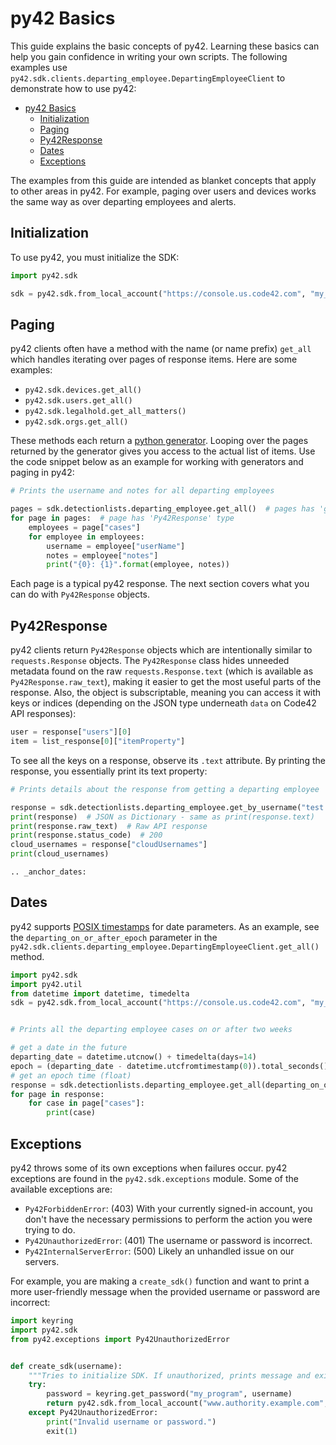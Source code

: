 # py42 Basics

This guide explains the basic concepts of py42. Learning these basics can help you gain confidence in writing your own scripts. The following examples use
`py42.sdk.clients.departing_employee.DepartingEmployeeClient` to demonstrate how to use py42:
- [py42 Basics](#py42-basics)
  - [Initialization](#initialization)
  - [Paging](#paging)
  - [Py42Response](#py42response)
  - [Dates](#dates)
  - [Exceptions](#exceptions)

The examples from this guide are intended as blanket concepts that apply to other
areas in py42. For example, paging over users and devices works the same way as over departing employees and alerts.

## Initialization

To use py42, you must initialize the SDK:

```python
import py42.sdk

sdk = py42.sdk.from_local_account("https://console.us.code42.com", "my_username", "my_password")
```

## Paging

py42 clients often have a method with the name (or name prefix) `get_all`  which handles iterating over pages of
response items. Here are some examples:
* `py42.sdk.devices.get_all()`
* `py42.sdk.users.get_all()`
* `py42.sdk.legalhold.get_all_matters()`
* `py42.sdk.orgs.get_all()`

These methods each return a [python generator](https://wiki.python.org/moin/Generators). Looping over the pages
returned by the generator gives you access to the actual list of items. Use the code snippet below as an example
for working with generators and paging in py42:

```python
# Prints the username and notes for all departing employees

pages = sdk.detectionlists.departing_employee.get_all()  # pages has 'generator' type
for page in pages:  # page has 'Py42Response' type
    employees = page["cases"]
    for employee in employees:
        username = employee["userName"]
        notes = employee["notes"]
        print("{0}: {1}".format(employee, notes))
```

Each page is a typical py42 response. The next section covers what you can do with `Py42Response` objects.

## Py42Response

py42 clients return `Py42Response` objects which are intentionally similar to `requests.Response` objects.
The `Py42Response` class hides unneeded metadata found on the raw `requests.Response.text` (which is available as
`Py42Response.raw_text`), making it easier to get the most useful parts of the response. Also, the object is
subscriptable, meaning you can access it with keys or indices (depending on the JSON type underneath `data` on Code42 API responses):

```python
user = response["users"][0]
item = list_response[0]["itemProperty"]
```

To see all the keys on a response, observe its `.text` attribute. By printing the response, you
essentially print its text property:

```python
# Prints details about the response from getting a departing employee

response = sdk.detectionlists.departing_employee.get_by_username("test.user@example.com")
print(response)  # JSON as Dictionary - same as print(response.text)
print(response.raw_text)  # Raw API response
print(response.status_code)  # 200
cloud_usernames = response["cloudUsernames"]
print(cloud_usernames)
```

```eval_rst
.. _anchor_dates:
```

## Dates

py42 supports [POSIX timestamps](https://en.wikipedia.org/wiki/Unix_time) for date parameters. As an example, see
the `departing_on_or_after_epoch` parameter in the
`py42.sdk.clients.departing_employee.DepartingEmployeeClient.get_all()` method.

```python
import py42.sdk
import py42.util
from datetime import datetime, timedelta
sdk = py42.sdk.from_local_account("https://console.us.code42.com", "my_username", "my_password")


# Prints all the departing employee cases on or after two weeks

# get a date in the future
departing_date = datetime.utcnow() + timedelta(days=14)
epoch = (departing_date - datetime.utcfromtimestamp(0)).total_seconds()
# get an epoch time (float)
response = sdk.detectionlists.departing_employee.get_all(departing_on_or_after_epoch=epoch)
for page in response:
    for case in page["cases"]:
        print(case)
```

## Exceptions

py42 throws some of its own exceptions when failures occur. py42 exceptions are found in the `py42.sdk.exceptions`
module. Some of the available exceptions are:
* `Py42ForbiddenError`: (403) With your currently signed-in account, you don't have the necessary permissions 
to perform the action you were trying to do.
* `Py42UnauthorizedError`: (401) The username or password is incorrect.
* `Py42InternalServerError`: (500) Likely an unhandled issue on our servers.

For example, you are making a `create_sdk()` function and want to print a more user-friendly message when the provided
username or password are incorrect:

```python
import keyring
import py42.sdk
from py42.exceptions import Py42UnauthorizedError


def create_sdk(username):
    """Tries to initialize SDK. If unauthorized, prints message and exits."""
    try:
        password = keyring.get_password("my_program", username)
        return py42.sdk.from_local_account("www.authority.example.com", username, password)
    except Py42UnauthorizedError:
        print("Invalid username or password.")
        exit(1)
```

